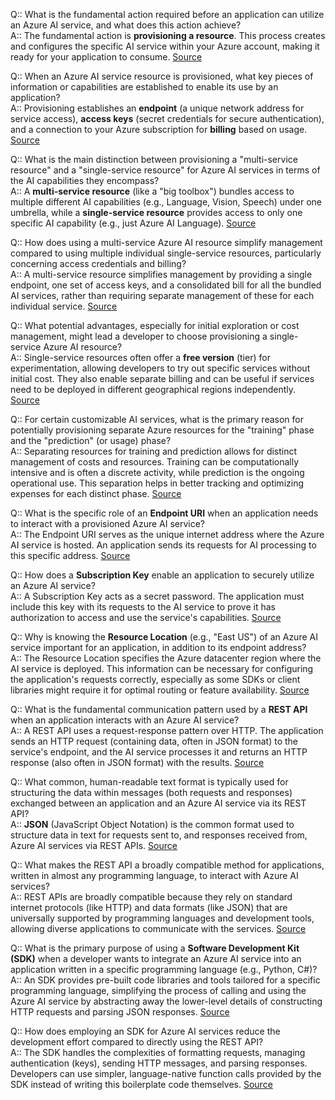 Q:: What is the fundamental action required before an application can utilize an Azure AI service, and what does this action achieve?  
A:: The fundamental action is **provisioning a resource**. This process creates and configures the specific AI service within your Azure account, making it ready for your application to consume. [Source](https://learn.microsoft.com/en-us/training/modules/create-manage-ai-services/2-create-ai-service-resource)

Q:: When an Azure AI service resource is provisioned, what key pieces of information or capabilities are established to enable its use by an application?  
A:: Provisioning establishes an **endpoint** (a unique network address for service access), **access keys** (secret credentials for secure authentication), and a connection to your Azure subscription for **billing** based on usage. [Source](https://learn.microsoft.com/en-us/training/modules/create-manage-ai-services/2-create-ai-service-resource)

Q:: What is the main distinction between provisioning a "multi-service resource" and a "single-service resource" for Azure AI services in terms of the AI capabilities they encompass?  
A:: A **multi-service resource** (like a "big toolbox") bundles access to multiple different AI capabilities (e.g., Language, Vision, Speech) under one umbrella, while a **single-service resource** provides access to only one specific AI capability (e.g., just Azure AI Language). [Source](https://learn.microsoft.com/en-us/training/modules/create-manage-ai-services/2-create-ai-service-resource)

Q:: How does using a multi-service Azure AI resource simplify management compared to using multiple individual single-service resources, particularly concerning access credentials and billing?  
A:: A multi-service resource simplifies management by providing a single endpoint, one set of access keys, and a consolidated bill for all the bundled AI services, rather than requiring separate management of these for each individual service. [Source](https://learn.microsoft.com/en-us/training/modules/create-manage-ai-services/2-create-ai-service-resource)

Q:: What potential advantages, especially for initial exploration or cost management, might lead a developer to choose provisioning a single-service Azure AI resource?  
A:: Single-service resources often offer a **free version** (tier) for experimentation, allowing developers to try out specific services without initial cost. They also enable separate billing and can be useful if services need to be deployed in different geographical regions independently. [Source](https://learn.microsoft.com/en-us/training/modules/create-manage-ai-services/2-create-ai-service-resource)

Q:: For certain customizable AI services, what is the primary reason for potentially provisioning separate Azure resources for the "training" phase and the "prediction" (or usage) phase?  
A:: Separating resources for training and prediction allows for distinct management of costs and resources. Training can be computationally intensive and is often a discrete activity, while prediction is the ongoing operational use. This separation helps in better tracking and optimizing expenses for each distinct phase. [Source](https://learn.microsoft.com/en-us/training/modules/create-manage-ai-services/2-create-ai-service-resource)

Q:: What is the specific role of an **Endpoint URI** when an application needs to interact with a provisioned Azure AI service?  
A:: The Endpoint URI serves as the unique internet address where the Azure AI service is hosted. An application sends its requests for AI processing to this specific address. [Source](https://learn.microsoft.com/en-us/training/modules/create-manage-ai-services/3-identify-keys-endpoints)

Q:: How does a **Subscription Key** enable an application to securely utilize an Azure AI service?  
A:: A Subscription Key acts as a secret password. The application must include this key with its requests to the AI service to prove it has authorization to access and use the service's capabilities. [Source](https://learn.microsoft.com/en-us/training/modules/create-manage-ai-services/3-identify-keys-endpoints)

Q:: Why is knowing the **Resource Location** (e.g., "East US") of an Azure AI service important for an application, in addition to its endpoint address?  
A:: The Resource Location specifies the Azure datacenter region where the AI service is deployed. This information can be necessary for configuring the application's requests correctly, especially as some SDKs or client libraries might require it for optimal routing or feature availability. [Source](https://learn.microsoft.com/en-us/training/modules/create-manage-ai-services/3-identify-keys-endpoints)

Q:: What is the fundamental communication pattern used by a **REST API** when an application interacts with an Azure AI service?  
A:: A REST API uses a request-response pattern over HTTP. The application sends an HTTP request (containing data, often in JSON format) to the service's endpoint, and the AI service processes it and returns an HTTP response (also often in JSON format) with the results. [Source](https://learn.microsoft.com/en-us/training/modules/create-manage-ai-services/4-use-rest)

Q:: What common, human-readable text format is typically used for structuring the data within messages (both requests and responses) exchanged between an application and an Azure AI service via its REST API?  
A:: **JSON** (JavaScript Object Notation) is the common format used to structure data in text for requests sent to, and responses received from, Azure AI services via REST APIs. [Source](https://learn.microsoft.com/en-us/training/modules/create-manage-ai-services/4-use-rest)

Q:: What makes the REST API a broadly compatible method for applications, written in almost any programming language, to interact with Azure AI services?  
A:: REST APIs are broadly compatible because they rely on standard internet protocols (like HTTP) and data formats (like JSON) that are universally supported by programming languages and development tools, allowing diverse applications to communicate with the services. [Source](https://learn.microsoft.com/en-us/training/modules/create-manage-ai-services/4-use-rest)

Q:: What is the primary purpose of using a **Software Development Kit (SDK)** when a developer wants to integrate an Azure AI service into an application written in a specific programming language (e.g., Python, C#)?  
A:: An SDK provides pre-built code libraries and tools tailored for a specific programming language, simplifying the process of calling and using the Azure AI service by abstracting away the lower-level details of constructing HTTP requests and parsing JSON responses. [Source](https://learn.microsoft.com/en-us/training/modules/create-manage-ai-services/5-use-sdk)

Q:: How does employing an SDK for Azure AI services reduce the development effort compared to directly using the REST API?  
A:: The SDK handles the complexities of formatting requests, managing authentication (keys), sending HTTP messages, and parsing responses. Developers can use simpler, language-native function calls provided by the SDK instead of writing this boilerplate code themselves. [Source](https://learn.microsoft.com/en-us/training/modules/create-manage-ai-services/5-use-sdk)

